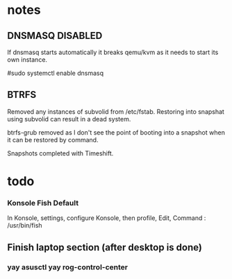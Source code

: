 # notes

## DNSMASQ DISABLED
If dnsmasq starts automatically it breaks qemu/kvm as it needs to start its own instance.


#sudo systemctl enable dnsmasq 

## BTRFS
Removed any instances of subvolid from /etc/fstab. Restoring into snapshat using subvolid can result in a dead system.

btrfs-grub removed as I don't see the point of booting into a snapshot when it can be restored by command.

Snapshots completed with Timeshift.


# todo

### Konsole Fish Default

In Konsole, settings, configure Konsole,
then profile, Edit, Command : /usr/bin/fish

## Finish laptop section (after desktop is done)
### yay asusctl yay rog-control-center




